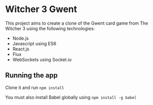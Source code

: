 # Witcher 3 Gwent

This project aims to create a clone of the Gwent card game from The Witcher 3 using the following technologies:

* Node.js
* Javascript using ES6
* React.js
* Flux
* WebSockets using Socket.io

## Running the app

Clone it and run ``` npm install ```

You must also install Babel globally using ``` npm install -g babel ```


